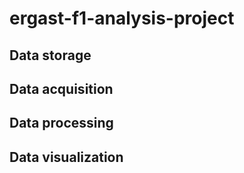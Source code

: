 # ergast-f1-analysis-project

## Data storage

## Data acquisition

## Data processing

## Data visualization